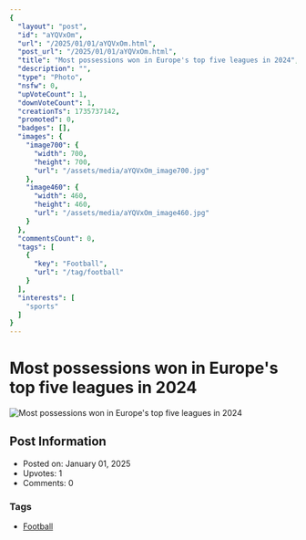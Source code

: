 ```yaml
---
{
  "layout": "post",
  "id": "aYQVxOm",
  "url": "/2025/01/01/aYQVxOm.html",
  "post_url": "/2025/01/01/aYQVxOm.html",
  "title": "Most possessions won in Europe's top five leagues in 2024",
  "description": "",
  "type": "Photo",
  "nsfw": 0,
  "upVoteCount": 1,
  "downVoteCount": 1,
  "creationTs": 1735737142,
  "promoted": 0,
  "badges": [],
  "images": {
    "image700": {
      "width": 700,
      "height": 700,
      "url": "/assets/media/aYQVxOm_image700.jpg"
    },
    "image460": {
      "width": 460,
      "height": 460,
      "url": "/assets/media/aYQVxOm_image460.jpg"
    }
  },
  "commentsCount": 0,
  "tags": [
    {
      "key": "Football",
      "url": "/tag/football"
    }
  ],
  "interests": [
    "sports"
  ]
}
---
```


# Most possessions won in Europe's top five leagues in 2024

![Most possessions won in Europe's top five leagues in 2024](/assets/media/aYQVxOm_image700.jpg)

## Post Information

- Posted on: January 01, 2025
- Upvotes: 1
- Comments: 0

### Tags

- [Football](/tag/Football)
